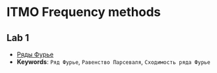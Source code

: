 # ITMO Frequency methods

## Lab 1
- [Ряды Фурье](lab1.ipynb)
- **Keywords**: `Ряд Фурье`, `Равенство Парсеваля`, `Сходимость ряда Фурье`
